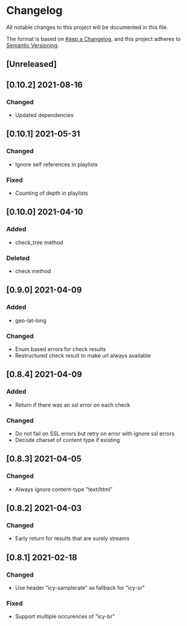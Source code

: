 # Changelog
All notable changes to this project will be documented in this file.

The format is based on [Keep a Changelog](https://keepachangelog.com/en/1.0.0/),
and this project adheres to [Semantic Versioning](https://semver.org/spec/v2.0.0.html).

## [Unreleased]
## [0.10.2] 2021-08-16
### Changed
* Updated dependencies

## [0.10.1] 2021-05-31
### Changed
* Ignore self references in playlists
### Fixed
* Counting of depth in playlists

## [0.10.0] 2021-04-10
### Added
* check_tree method

### Deleted
* check method

## [0.9.0] 2021-04-09
### Added
* geo-lat-long

### Changed
* Enum based errors for check results
* Restructured check result to make url always available

## [0.8.4] 2021-04-09
### Added
* Return if there was an ssl error on each check

### Changed
* Do not fail on SSL errors but retry on error with ignore ssl errors
* Decode charset of content type if existing

## [0.8.3] 2021-04-05
### Changed
* Always ignore content-type "text/html"

## [0.8.2] 2021-04-03
### Changed
* Early return for results that are surely streams

## [0.8.1] 2021-02-18
### Changed
* Use header "icy-samplerate" as fallback for "icy-sr"

### Fixed
* Support multiple occurences of "icy-br"
